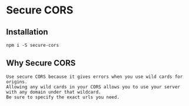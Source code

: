 # Secure CORS

## Installation
`npm i -S secure-cors`

## Why Secure CORS
    Use secure CORS because it gives errors when you use wild cards for origins.
    Allowing any wild cards in your CORS allows you to use your server with any domain under that wildcard.
    Be sure to specify the exact urls you need.